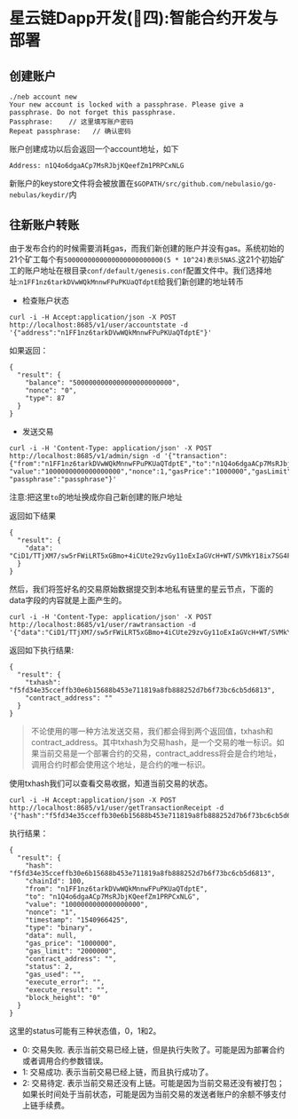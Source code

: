 # 星云链Dapp开发(四):智能合约开发与部署

## 创建账户

```
./neb account new
Your new account is locked with a passphrase. Please give a passphrase. Do not forget this passphrase.
Passphrase:    // 这里填写账户密码
Repeat passphrase:   // 确认密码
```

账户创建成功以后会返回一个account地址，如下

```
Address: n1Q4o6dgaACp7MsRJbjKQeefZm1PRPCxNLG
```

新账户的keystore文件将会被放置在`$GOPATH/src/github.com/nebulasio/go-nebulas/keydir/`内

## 往新账户转账

由于发布合约的时候需要消耗gas，而我们新创建的账户并没有gas。系统初始的21个矿工每个有`5000000000000000000000000(5 * 10^24)表示5NAS`.这21个初始矿工的账户地址在根目录`conf/default/genesis.conf`配置文件中。我们选择地址:`n1FF1nz6tarkDVwWQkMnnwFPuPKUaQTdptE`给我们新创建的地址转币

- 检查账户状态

```
curl -i -H Accept:application/json -X POST http://localhost:8685/v1/user/accountstate -d '{"address":"n1FF1nz6tarkDVwWQkMnnwFPuPKUaQTdptE"}'
```

如果返回：

```
{
  "result": {
    "balance": "5000000000000000000000000",
    "nonce": "0",
    "type": 87
  }
}
```

- 发送交易

```
curl -i -H 'Content-Type: application/json' -X POST http://localhost:8685/v1/admin/sign -d '{"transaction":{"from":"n1FF1nz6tarkDVwWQkMnnwFPuPKUaQTdptE","to":"n1Q4o6dgaACp7MsRJbjKQeefZm1PRPCxNLG", "value":"1000000000000000000","nonce":1,"gasPrice":"1000000","gasLimit":"2000000"}, "passphrase":"passphrase"}'
```

注意:把这里`to`的地址换成你自己新创建的账户地址

返回如下结果

```
{
  "result": {
    "data": "CiD1/TTjXM7/sw5rFWiLRT5xGBmo+4iCUte29zvGy11oExIaGVcH+WT/SVMkY18ix7SG4F1+Z8evXJoA35caGhlXaMPE46mIdlX1Pzpo1uzIeZv/oq33OrdZIhAAAAAAAAAAAA3gtrOnZAAAKAEwmZDl3gU6CAoGYmluYXJ5QGRKEAAAAAAAAAAAAAAAAAAPQkBSEAAAAAAAAAAAAAAAAAAehIBYAWJBReuvyNEnpX0DWojGP7+KkA1rJpVAeVNutuPZP/otV8ZaKCVbICQjX7JnOy6vhipCQVkzpuxUG9D6uBMOsLsx7QE="
  }
}
```

然后，我们将签好名的交易原始数据提交到本地私有链里的星云节点，下面的data字段的内容就是上面产生的。

```
curl -i -H 'Content-Type: application/json' -X POST http://localhost:8685/v1/user/rawtransaction -d '{"data":"CiD1/TTjXM7/sw5rFWiLRT5xGBmo+4iCUte29zvGy11oExIaGVcH+WT/SVMkY18ix7SG4F1+Z8evXJoA35caGhlXaMPE46mIdlX1Pzpo1uzIeZv/oq33OrdZIhAAAAAAAAAAAA3gtrOnZAAAKAEwmZDl3gU6CAoGYmluYXJ5QGRKEAAAAAAAAAAAAAAAAAAPQkBSEAAAAAAAAAAAAAAAAAAehIBYAWJBReuvyNEnpX0DWojGP7+KkA1rJpVAeVNutuPZP/otV8ZaKCVbICQjX7JnOy6vhipCQVkzpuxUG9D6uBMOsLsx7QE="}'
```

返回如下执行结果:

```
{
  "result": {
    "txhash": "f5fd34e35cceffb30e6b15688b453e711819a8fb888252d7b6f73bc6cb5d6813",
    "contract_address": ""
  }
}
```

> 不论使用的哪一种方法发送交易，我们都会得到两个返回值，txhash和contract_address。其中txhash为交易hash，是一个交易的唯一标识。如果当前交易是一个部署合约的交易，contract_address将会是合约地址，调用合约时都会使用这个地址，是合约的唯一标识。

使用txhash我们可以查看交易收据，知道当前交易的状态。

```
curl -i -H Accept:application/json -X POST http://localhost:8685/v1/user/getTransactionReceipt -d '{"hash":"f5fd34e35cceffb30e6b15688b453e711819a8fb888252d7b6f73bc6cb5d6813"}'
```

执行结果：

```
{
  "result": {
    "hash": "f5fd34e35cceffb30e6b15688b453e711819a8fb888252d7b6f73bc6cb5d6813",
    "chainId": 100,
    "from": "n1FF1nz6tarkDVwWQkMnnwFPuPKUaQTdptE",
    "to": "n1Q4o6dgaACp7MsRJbjKQeefZm1PRPCxNLG",
    "value": "1000000000000000000",
    "nonce": "1",
    "timestamp": "1540966425",
    "type": "binary",
    "data": null,
    "gas_price": "1000000",
    "gas_limit": "2000000",
    "contract_address": "",
    "status": 2,
    "gas_used": "",
    "execute_error": "",
    "execute_result": "",
    "block_height": "0"
  }
}
```

这里的status可能有三种状态值，0，1和2。

- 0: 交易失败. 表示当前交易已经上链，但是执行失败了。可能是因为部署合约或者调用合约参数错误。
- 1: 交易成功. 表示当前交易已经上链，而且执行成功了。
- 2: 交易待定. 表示当前交易还没有上链。可能是因为当前交易还没有被打包；如果长时间处于当前状态，可能是因为当前交易的发送者账户的余额不够支付上链手续费。